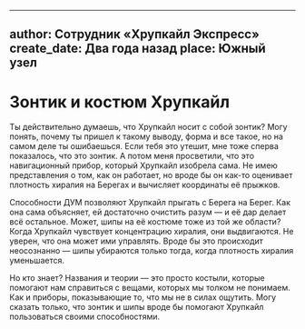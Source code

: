 
---
author: Сотрудник «Хрупкайл Экспресс»
create_date: Два года назад
place: Южный узел
---

# Зонтик и костюм Хрупкайл


Ты действительно думаешь, что Хрупкайл носит с собой зонтик? Могу понять, почему ты пришел к такому выводу, форма и все такое, но на самом деле ты ошибаешься. Если тебя это утешит, мне тоже сперва показалось, что это зонтик. А потом меня просветили, что это навигационный прибор, который Хрупкайл изобрела сама. Не имею представления о том, как он работает, но вроде бы он как-то оценивает плотность хиралия на Берегах и вычисляет координаты её прыжков.


Способности ДУМ позволяют Хрупкайл прыгать с Берега на Берег. Как она сама объясняет, ей достаточно очистить разум — и её дар делает всё остальное. Может, шипы на её костюме тоже из той же области? Когда Хрупкайл чувствует концентрацию хиралия, они выдвигаются. Не уверен, что она может ими управлять. Вроде бы это происходит неосознанно — шипы убираются только тогда, когда плотность хиралия уменьшается.


Но кто знает? Названия и теории — это просто костыли, которые помогают нам справиться с вещами, которых мы толком не понимаем. Как и приборы, показывающие то, что мы не в силах ощутить. Могу сказать только, что зонтик и шипы вроде бы помогают Хрупкайл пользоваться своими способностями.




